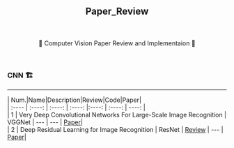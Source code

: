 ## <p align="center"> Paper_Review </p>

<br>
<p align="center"> 🌟 Computer Vision Paper Review and Implementaion 🌟</p>
<br>

### CNN 🏗️
---

| Num.|Name|Description|Review|Code|Paper|  
| :---- | :----: | :----: | :----: |:----: | :----: | ----: |  
| 1 | Very Deep Convolutional Networks For Large-Scale Image Recognition | VGGNet | --- | --- | [Paper](https://arxiv.org/pdf/1409.1556.pdf%20http://arxiv.org/abs/1409.1556.pdf)|  
| 2 | Deep Residual Learning for Image Recognition | ResNet | [Review](https://www.notion.so/jaeheee/Deep-Residual-Learning-for-Image-Recognition-864c8212d7fb4519beeda2c218deda54) | --- | [Paper](https://arxiv.org/pdf/1512.03385.pdf)|  

<br>
<br>
<br>